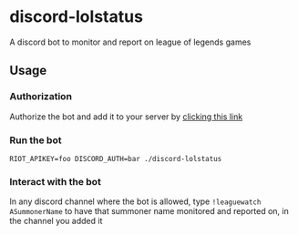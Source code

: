 # discord-lolstatus

A discord bot to monitor and report on league of legends games

## Usage
### Authorization
Authorize the bot and add it to your server by [clicking this link](https://discordapp.com/oauth2/authorize?client_id=422930582033530890&scope=bot&permissions=3072)
### Run the bot
`RIOT_APIKEY=foo DISCORD_AUTH=bar ./discord-lolstatus`
### Interact with the bot
In any discord channel where the bot is allowed, type `!leaguewatch ASummonerName` to have that 
summoner name monitored and reported on, in the channel you added it
